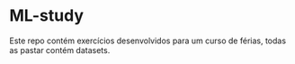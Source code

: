 # ML-study
Este repo contém exercícios desenvolvidos para um curso de férias, todas as pastar contém datasets.
